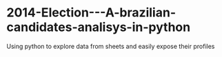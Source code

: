 # 2014-Election---A-brazilian-candidates-analisys-in-python
Using python to explore data from sheets and easily expose their profiles
